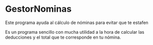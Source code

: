 # GestorNominas
Este programa ayuda al cálculo de nóminas para evitar que te estafen

Es un programa sencillo con mucha utilidad a la hora de calcular las deducciones y el total que te corresponde en tu nómina.
